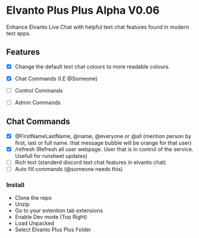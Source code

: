 # Elvanto Plus Plus Alpha V0.06

Enhance Elvanto Live Chat with helpful text chat features found in modern text apps.

## Features
- [x] Change the default text chat colours to more readable colours.
- [x] Chat Commands (I.E @Someone)
- [ ] Control Commands
- [ ] Admin Commands


## Chat Commands
- [x] @FirstNameLastName, @name, @everyone or @all (mention person by first, last or full name. that message bubble will be orange for that user)
- [x] /refresh (Refresh all user webpage. User that is in control of the service. Usefull for runsheet updates)
- [ ] Rich text (standerd discord text chat features in elvanto chat)
- [ ] Auto fill commands (@someone needs this)

### Install
- Clone the repo
- Unzip
- Go to your extention tab extensions
- Enable Dev mode (Top Right)
- Load Unpacked
- Select Elvanto Plus Plus Folder
